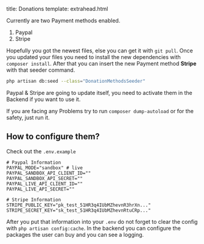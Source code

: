 title: Donations
template: extrahead.html

Currently are two Payment methods enabled.

1. Paypal
2. Stripe

Hopefully you got the newest files, else you can get it with `git pull`. Once you updated your files you need to install the new dependencies with `composer install`. After that you can insert the new Payment method **Stripe** with that seeder command.

```bash
php artisan db:seed --class="DonationMethodsSeeder"
```

Paypal & Stripe are going to update itself, you need to activate them in the Backend if you want to use it.

If you are facing any Problems try to run `composer dump-autoload` or for the safety, just run it.

## How to configure them?

Check out the `.env.example`

```env
# Paypal Information
PAYPAL_MODE="sandbox" # live
PAYPAL_SANDBOX_API_CLIENT_ID=""
PAYPAL_SANDBOX_API_SECRET=""
PAYPAL_LIVE_API_CLIENT_ID=""
PAYPAL_LIVE_API_SECRET=""

# Stripe Information
STRIPE_PUBLIC_KEY="pk_test_51HR3q4IUbMZhevnR3hrXn..."
STRIPE_SECRET_KEY="sk_test_51HR3q4IUbMZhevnRtuCRp..."
```

After you put that information into your `.env` do not forget to clear the config with `php artisan config:cache`.
In the backend you can configure the packages the user can buy and you can see a logging.
